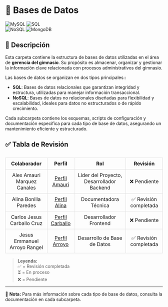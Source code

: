 # 📂 Bases de Datos  

![MySQL](https://img.shields.io/badge/MySQL-005C84?style=for-the-badge&logo=mysql&logoColor=white)  ![SQL](https://img.shields.io/badge/SQL-4479A1?style=for-the-badge&logo=amazon-rds&logoColor=white)  
![NoSQL](https://img.shields.io/badge/NoSQL-FF6F00?style=for-the-badge&logo=apache-couchdb&logoColor=white)  ![MongoDB](https://img.shields.io/badge/MongoDB-47A248?style=for-the-badge&logo=mongodb&logoColor=white)  

## 📁 Descripción  

Esta carpeta contiene la estructura de bases de datos utilizadas en el área de **gerencia del gimnasio**. Su propósito es almacenar, organizar y gestionar la información clave relacionada con procesos administrativos del gimnasio.  

Las bases de datos se organizan en dos tipos principales::

- **SQL**: Bases de datos relacionales que garantizan integridad y estructura, utilizadas para manejar información transaccional.  
- **NoSQL**: Bases de datos no relacionales diseñadas para flexibilidad y escalabilidad, ideales para datos no estructurados o de rápido crecimiento.  

Cada subcarpeta contiene los esquemas, scripts de configuración y documentación específica para cada tipo de base de datos, asegurando un mantenimiento eficiente y estructurado.  
         

## ✅ Tabla de Revisión  

<table style="width: 100%; border-collapse: collapse; margin-top: 30px;">
  <thead>
    <tr>
      <th style="border: 1px solid #ddd; padding: 8px; text-align: center;">Colaborador</th>
      <th style="border: 1px solid #ddd; padding: 8px; text-align: center;">Perfil</th>
      <th style="border: 1px solid #ddd; padding: 8px; text-align: center;">Rol</th>
      <th style="border: 1px solid #ddd; padding: 8px; text-align: center;">Revisión</th>
    </tr>
  </thead>
  <tbody>
    <tr>
      <td style="border: 1px solid #ddd; padding: 8px; text-align: center;">Alex Amauri Marquez Canales</td>
      <td style="border: 1px solid #ddd; padding: 8px; text-align: center;"><a href="https://github.com/Alex01Dev" target="_blank">Perfil Amauri</a></td>
      <td style="border: 1px solid #ddd; padding: 8px; text-align: center;">Líder del Proyecto, Desarrollador Backend</td>
      <td style="border: 1px solid #ddd; padding: 8px; text-align: center;">❌ Pendiente</td>
    </tr>
    <tr>
      <td style="border: 1px solid #ddd; padding: 8px; text-align: center;">Alina Bonilla Paredes</td>
      <td style="border: 1px solid #ddd; padding: 8px; text-align: center;"><a href="https://github.com/Ali-2121" target="_blank">Perfil Alina</a></td>
      <td style="border: 1px solid #ddd; padding: 8px; text-align: center;">Documentadora Técnica</td>
      <td style="border: 1px solid #ddd; padding: 8px; text-align: center;"> ✅ Revisión completada</td>
    </tr>
    <tr>
      <td style="border: 1px solid #ddd; padding: 8px; text-align: center;">Carlos Jesus Carballo Cruz</td>
      <td style="border: 1px solid #ddd; padding: 8px; text-align: center;"><a href="https://github.com/CarlosJ67" target="_blank">Perfil Carballo</a></td>
      <td style="border: 1px solid #ddd; padding: 8px; text-align: center;">Desarrollador Frontend</td>
      <td style="border: 1px solid #ddd; padding: 8px; text-align: center;">❌ Pendiente</td>
    </tr>
    <tr>
      <td style="border: 1px solid #ddd; padding: 8px; text-align: center;">Jesus Emmanuel Arroyo Rangel</td>
      <td style="border: 1px solid #ddd; padding: 8px; text-align: center;"><a href="https://github.com/des-arrosho" target="_blank">Perfil Arroyo</a></td>
      <td style="border: 1px solid #ddd; padding: 8px; text-align: center;">Desarrollo de Base de Datos</td>
      <td style="border: 1px solid #ddd; padding: 8px; text-align: center;">✅ Revisión completada</td>
    </tr>
  </tbody>
</table>

> **Leyenda:**  
> ✅ = Revisión completada  
> ⏳ = En proceso  
> ❌ = Pendiente  


---  
📌 **Nota:** Para más información sobre cada tipo de base de datos, consulta la documentación en cada subcarpeta.  
